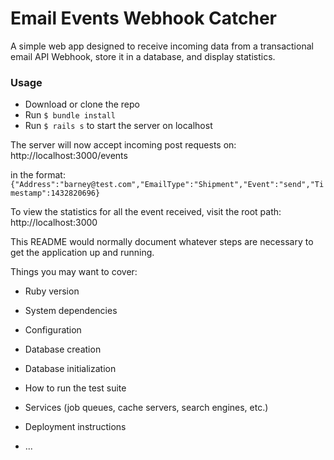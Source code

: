 # Email Events Webhook Catcher

A simple web app designed to receive incoming data from a transactional email API Webhook,
store it in a database, and display statistics.

### Usage

 - Download or clone the repo
 - Run ```$ bundle install```
 - Run ```$ rails s``` to start the server on localhost

 The server will now accept incoming post requests on:
 http://localhost:3000/events  

 in the format:  
 ```{"Address":"barney@test.com","EmailType":"Shipment","Event":"send","Timestamp":1432820696}```

 To view the statistics for all the event received, visit the root path:  
 http://localhost:3000




This README would normally document whatever steps are necessary to get the
application up and running.

Things you may want to cover:

* Ruby version

* System dependencies

* Configuration

* Database creation

* Database initialization

* How to run the test suite

* Services (job queues, cache servers, search engines, etc.)

* Deployment instructions

* ...
